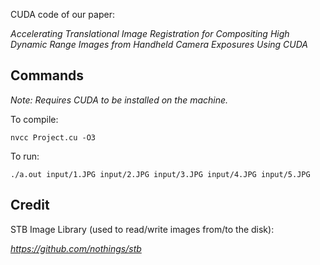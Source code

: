 CUDA code of our paper:

*Accelerating Translational Image Registration for Compositing High Dynamic Range Images from Handheld Camera Exposures Using CUDA*

## Commands

_Note: Requires CUDA to be installed on the machine._

To compile:

```
nvcc Project.cu -O3
```

To run:

```
./a.out input/1.JPG input/2.JPG input/3.JPG input/4.JPG input/5.JPG
```
## Credit

STB Image Library (used to read/write images from/to the disk):

*https://github.com/nothings/stb*

